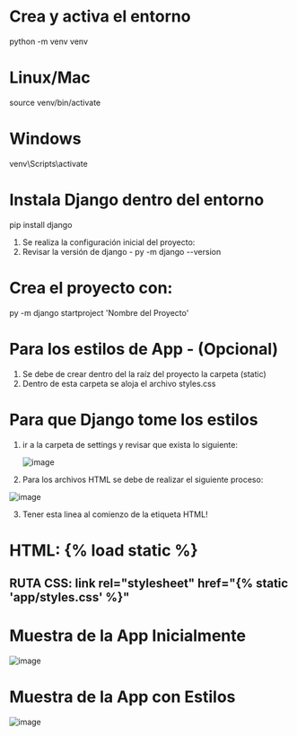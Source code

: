 # Crea y activa el entorno
python -m venv venv
# Linux/Mac
source venv/bin/activate  
# Windows
venv\Scripts\activate     

# Instala Django dentro del entorno
pip install django

1. Se realiza la configuración inicial del proyecto:
3. Revisar la versión de django - py -m django --version

# Crea el proyecto con:
py -m django startproject 'Nombre del Proyecto'

# Para los estilos de App - (Opcional)
1. Se debe de crear dentro del la raíz del proyecto la carpeta (static)
2. Dentro de esta carpeta se aloja el archivo styles.css

# Para que Django tome los estilos
1. ir a la carpeta de settings y revisar que exista lo siguiente:
   
   ![image](https://github.com/user-attachments/assets/10050886-a984-4737-ad96-2e0c6a2cf796)

2. Para los archivos HTML se debe de realizar el siguiente proceso:
   
  ![image](https://github.com/user-attachments/assets/17a09942-e14b-44bf-bb8b-6d826f59776d)

3. Tener esta linea al comienzo de la etiqueta HTML!

# HTML: {% load static %} 
## RUTA CSS: link rel="stylesheet" href="{% static 'app/styles.css' %}"

# Muestra de la App Inicialmente

![image](https://github.com/user-attachments/assets/20da0399-fe7b-4a69-811a-065ec4e337a6)

# Muestra de la App con Estilos

![image](https://github.com/user-attachments/assets/0188d2f1-daa7-44ca-bf01-d97a608c6f91)

